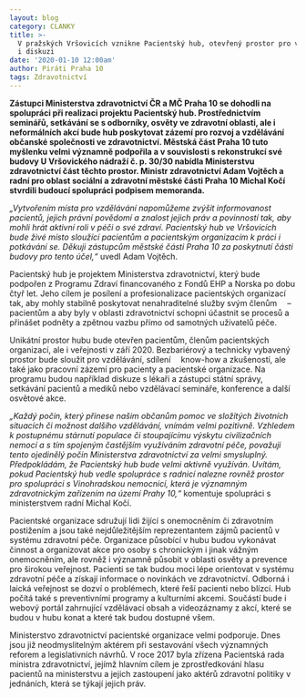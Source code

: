 ```yaml
---
layout: blog
category: CLANKY
title: >-
  V pražských Vršovicích vznikne Pacientský hub, otevřený prostor pro vzdělávání
  i diskuzi
date: '2020-01-10 12:00am'
author: Piráti Praha 10
tags: Zdravotnictví
---
```


**Zástupci Ministerstva zdravotnictví ČR a MČ Praha 10 se dohodli na spolupráci při realizaci projektu Pacientský hub. Prostřednictvím seminářů, setkávání se s odborníky, osvěty ve zdravotní oblasti, ale i neformálních akcí bude hub poskytovat zázemí pro rozvoj a vzdělávání občanské společnosti ve zdravotnictví. Městská část Praha 10 tuto myšlenku velmi významně podpořila a v souvislosti s rekonstrukcí své budovy U Vršovického nádraží č. p. 30/30 nabídla Ministerstvu zdravotnictví část těchto prostor. Ministr zdravotnictví Adam Vojtěch a radní pro oblast sociální a zdravotní městské části Praha 10 Michal Kočí stvrdili budoucí spolupráci podpisem memoranda.**

_„Vytvořením místa pro vzdělávání napomůžeme zvýšit informovanost pacientů, jejich právní povědomí a znalost jejich práv a povinností tak, aby mohli hrát aktivní roli v péči o své zdraví. Pacientský hub ve Vršovicích bude živé místo sloužící pacientům a pacientským organizacím k práci i potkávání se. Děkuji zástupcům městské části Praha 10 za poskytnutí části budovy pro tento účel,“_ uvedl Adam Vojtěch.

Pacientský hub je projektem Ministerstva zdravotnictví, který bude podpořen z Programu Zdraví financovaného z Fondů EHP a Norska po dobu čtyř let. Jeho cílem je posílení a profesionalizace pacientských organizací tak, aby mohly stabilně poskytovat nenahraditelné služby svým členům  – pacientům a aby byly v oblasti zdravotnictví schopni účastnit se procesů a přinášet podněty a zpětnou vazbu přímo od samotných uživatelů péče.

Unikátní prostor hubu bude otevřen pacientům, členům pacientských organizací, ale i veřejnosti v září 2020. Bezbariérový a technicky vybavený prostor bude sloužit pro vzdělávání, sdílení  know-how a zkušeností, ale také jako pracovní zázemí pro pacienty a pacientské organizace. Na programu budou například diskuze s lékaři a zástupci státní správy, setkávání pacientů a mediků nebo vzdělávací semináře, konference a další osvětové akce.

_„Každý počin, který přinese našim občanům pomoc ve složitých životních situacích či možnost dalšího vzdělávání, vnímám velmi pozitivně. Vzhledem k postupnému stárnutí populace či stoupajícímu výskytu civilizačních nemocí a s tím spojeným častějším využíváním zdravotní péče, považuji tento ojedinělý počin Ministerstva zdravotnictví za velmi smysluplný. Předpokládám, že Pacientský hub bude velmi aktivně využíván. Uvítám, pokud Pacientský hub vedle spolupráce s radnicí nalezne rovněž prostor pro spolupráci s Vinohradskou nemocnicí, která je významným zdravotnickým zařízením na území Prahy 10,“_ komentuje spolupráci s ministerstvem radní Michal Kočí.

Pacientské organizace sdružují lidi žijící s onemocněním či zdravotním postižením a jsou také nejdůležitějším reprezentantem zájmů pacientů v systému zdravotní péče. Organizace působící v hubu budou vykonávat činnost a organizovat akce pro osoby s chronickým i jinak vážným onemocněním, ale rovněž i významně působit v oblasti osvěty a prevence pro širokou veřejnost. Pacienti se tak budou moci lépe orientovat v systému zdravotní péče a získají informace o novinkách ve zdravotnictví. Odborná i laická veřejnost se dozví o problémech, které řeší pacienti nebo blízcí. Hub počítá také s preventivními programy a kulturními akcemi. Součástí bude i webový portál zahrnující vzdělávací obsah a videozáznamy z akcí, které se budou v hubu konat a které tak budou dostupné všem.

Ministerstvo zdravotnictví pacientské organizace velmi podporuje. Dnes jsou již neodmyslitelným aktérem při sestavování všech významných reforem a legislativních návrhů. V roce 2017 byla zřízena Pacientská rada ministra zdravotnictví, jejímž hlavním cílem je zprostředkování hlasu pacientů na ministerstvu a jejich zastoupení jako aktérů zdravotní politiky v jednáních, která se týkají jejich práv.
